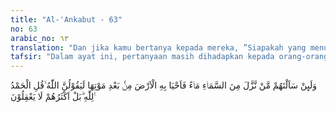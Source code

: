 ```yaml
---
title: "Al-'Ankabut - 63"
no: 63
arabic_no: ٦٣
translation: "Dan jika kamu bertanya kepada mereka, ”Siapakah yang menurunkan air dari langit lalu dengan (air) itu dihidupkannya bumi yang sudah mati?” Pasti mereka akan menjawab, ”Allah.” Katakanlah, ”Segala puji bagi Allah,” tetapi kebanyakan mereka tidak mengerti. "
tafsir: "Dalam ayat ini, pertanyaan masih dihadapkan kepada orang-orang musyrik Mekah. Mereka ditanya tentang siapa yang menurunkan air hujan dari langit, kemudian dengan air itu suburlah tanah yang selama ini tandus dan gersang? Apa jawaban mereka terhadap pertanyaan ini?\n\nPada ayat 61 di atas mereka telah menyatakan bahwa Allah-lah yang menjadikan langit dan bumi, serta menundukkan matahari dan bulan. Hal ini adalah suatu yang tidak perlu diperbincangkan lagi karena sesuai dengan akal pikiran yang benar dan ajaran agama yang dibawa Nabi Ibrahim, agama yang diakui sebagai agama mereka. Namun demikian, perbuatan mereka berlawanan dengan pernyataan yang mereka ucapkan. Inilah keanehan yang ada pada mereka. Maka dalam ayat 63 ini, Allah menerangkan bahwa kalau dihadapkan kepada mereka pertanyaan tersebut, mereka juga akan menjawab, \"Allah.\" \n\nDengan demikian jelaslah bahwa mereka mempercayai bahwa Allah-lah Pemilik semua yang ada di langit dan di bumi. Dialah yang mengendalikan segala sesuatu yang ada pada keduanya, seperti menurunkan hujan dari langit, kemudian dengan air hujan itu bumi menjadi subur dan menumbuhkan tanam-tanaman. Akan tetapi, kepercayaan mereka ini tidak melandasi amal perbuatan yang mereka lakukan setiap hari, karena mereka mempersekutukan Tuhan dengan berhala-berhala yang tidak mempunyai kekuasaan atau kekuatan apa pun. \n\nSekalipun orang-orang musyrik menyatakan pengakuan seperti di atas, namun kebanyakan mereka tidak mau memahami dan mengamalkan pengakuan itu. Mereka seakan-akan seperti orang bodoh yang tidak dapat mengerti hakikat pengakuan mereka. Hal yang demikian itu disebabkan oleh kesesatan dan kezaliman yang telah mengalahkan kebenaran. Apabila kebenaran itu dikemukakan kepada mereka, sekalipun pikiran dan naluri mereka menerimanya, tetapi hati mereka tidak menerimanya lagi. Bahkan mereka menuduh Nabi Muhammad telah menyihir mereka, sehingga mereka ragu terhadap kenyataan yang dilihat oleh mata dan pikiran mereka sendiri. Allah berfirman:\n\nTentulah mereka berkata, \"Sesungguhnya pandangan kamilah yang dikaburkan, bahkan kami adalah orang yang terkena sihir.\" (al-hijr/15: 15)\n\nPada ayat ini, Allah memerintahkan Nabi Muhammad supaya mengucapkan \"al-hamdulillah\". Perkataan ini diucapkan sebagai pernyataan syukur kepada Allah atas nikmat yang telah diberikan-Nya, yaitu tersingkapnya kebenaran dengan adanya pengakuan dan pernyataan kaum musyrik tentang keesaan Tuhan. Namun demikian, sekalipun mereka telah mengakui kekuasaan dan kemahapemurahan Allah, tetapi hati mereka masih tergantung pada berhala-berhala yang mereka sembah."
---
```

وَلَىِٕنْ سَاَلْتَهُمْ مَّنْ نَّزَّلَ مِنَ السَّمَاۤءِ مَاۤءً فَاَحْيَا بِهِ الْاَرْضَ مِنْۢ بَعْدِ مَوْتِهَا لَيَقُوْلُنَّ اللّٰهُ ۙقُلِ الْحَمْدُ لِلّٰهِ ۗبَلْ اَكْثَرُهُمْ لَا يَعْقِلُوْنَ ࣖ